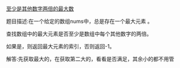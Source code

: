 [ 至少是其他数字两倍的最大数](https://leetcode-cn.com/problems/largest-number-at-least-twice-of-others/)


题目描述:在一个给定的数组nums中，总是存在一个最大元素 。

查找数组中的最大元素是否至少是数组中每个其他数字的两倍。

如果是，则返回最大元素的索引，否则返回-1。

解答:先获取最大的，在获取第二大的，看看是否满足，其余小的都不用管